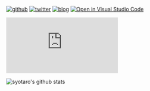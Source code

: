 [![github](https://img.shields.io/github/followers/syotaro?label=Follow%20%40syotaro=social)](https://github.com/syotaro)
[![twitter](https://img.shields.io/twitter/follow/syotaro85?style=social)](https://twitter.com/syotaro85)
[![blog](https://img.shields.io/badge/blog-syotaro.github.io-B39DDB?style=flat-square)](https://syotaro.github.io/)
[![Open in Visual Studio Code](https://img.shields.io/static/v1?logo=visualstudiocode&label=&message=Open%20in%20Visual%20Studio%20Code&labelColor=2c2c32&color=007acc&logoColor=007acc)](https://open.vscode.dev/syotaro/syotaro)

![](https://github-stats-evirunurm.vercel.app/api/languages.js?username=syotaro&color=white)

![syotaro's github stats](https://github-readme-stats.vercel.app/api?username=syotaro&show_icons=true&theme=cobalt&count_private=true)

